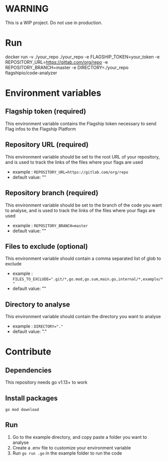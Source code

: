 # WARNING
This is a WIP project. Do not use in production.

# Run

docker run -v ./your_repo ./your_repo -e FLAGSHIP_TOKEN=your_token -e REPOSITORY_URL=https://gitlab.com/org/repo -e REPOSITORY_BRANCH=master -e DIRECTORY=./your_repo flagshipio/code-analyzer

# Environment variables

## Flagship token (required)
This environment variable contains the Flagship token necessary to send Flag infos to the Flagship Platform

## Repository URL (required)
This environment variable should be set to the root URL of your repository, and is used to track the links of the files where your flags are used

- example : `REPOSITORY_URL=https://gitlab.com/org/repo`
- default value: ""

## Repository branch (required)
This environment variable should be set to the branch of the code you want to analyse, and is used to track the links of the files where your flags are used
- example : `REPOSITORY_BRANCH=master`
- default value: ""

## Files to exclude (optional)
This environment variable should contain a comma separated list of glob to exclude
- example : `FILES_TO_EXCLUDE=".git/*,go.mod,go.sum,main.go,internal/*,example/*"`
- default value: ""

## Directory to analyse
This environment variable should contain the directory you want to analyse
- example : `DIRECTORY="."`
- default value: "."

# Contribute

## Dependencies
This repository needs go v1.13+ to work

## Install packages
`go mod download`

## Run
1. Go to the example directory, and copy paste a folder you want to analyse
2. Create a .env file to customize your environment variable
3. Run `go run .go` in the example folder to run the code